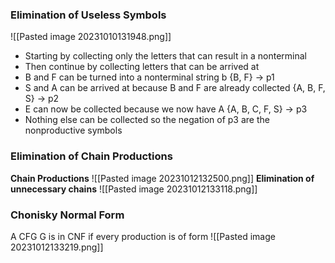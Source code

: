 ### Elimination of Useless Symbols
![[Pasted image 20231010131948.png]]
- Starting by collecting only the letters that can result in a nonterminal
- Then continue by collecting letters that can be arrived at
- B and F can be turned into a nonterminal string b {B, F} -> p1
- S and A can be arrived at because B and F are already collected {A, B, F, S} -> p2
- E can now be collected because we now have A {A, B, C, F, S} -> p3
- Nothing else can be collected so the negation of p3 are the nonproductive symbols
### Elimination of Chain Productions
**Chain Productions**
![[Pasted image 20231012132500.png]]
**Elimination of unnecessary chains**
![[Pasted image 20231012133118.png]]
### Chonisky Normal Form
A CFG G is in CNF if every production is of form 
![[Pasted image 20231012133219.png]]